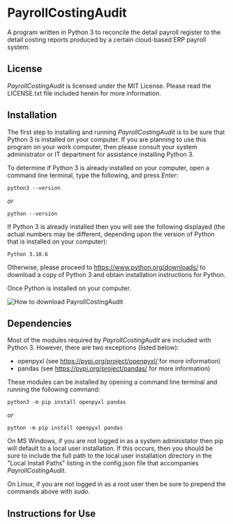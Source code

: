 # PayrollCostingAudit

A program written in Python 3 to reconcile the detail payroll register to the detail costing reports produced by a certain cloud-based ERP payroll system. 

## License

_PayrollCostingAudit_ is licensed under the MIT License. Please read the LICENSE.txt file included herein for more information.

## Installation

The first step to installing and running _PayrollCostingAudit_ is to be sure that Python 3 is installed on your computer. If you are planning to use this program on your work computer, then please consult your system administrator or IT department for assistance installing Python 3.

To determine if Python 3 is already installed on your computer, open a command line terminal, type the following, and press _Enter_:

```
python3 --version
```
*or*
```
python --version
```
If Python 3 is already installed then you will see the following displayed (the actual numbers may be different, depending upon the version of Python that is installed on your computer):
```
Python 3.10.6
```
Otherwise, please proceed to https://www.python.org/downloads/ to download a copy of Python 3 and obtain installation instructions for Python.

Once Python is installed on your computer.

![How to download PayrollCostingAudit](./img/download_menu.png.png "Click on Code then Download Zip")

## Dependencies

Most of the modules required by _PayrollCostingAudit_ are included with Python 3. However, there are two exceptions (listed below):

- openpyxl (see https://pypi.org/project/openpyxl/ for more information)
- pandas (see https://pypi.org/project/pandas/ for more information)

These modules can be installed by opening a command line terminal and running the following command:

```
python3 -m pip install openpyxl pandas
```
*or*
```
python -m pip install openpyxl pandas
```

On MS Windows, if you are not logged in as a system administator then pip will default to a local user installation. If this occurs, then you should be sure to include the full path to the local user installation directory in the "Local Install Paths" listing in the config.json file that accompanies _PayrollCostingAudit_.

On Linux, if you are not logged in as a root user then be sure to prepend the commands above with _sudo_.

## Instructions for Use